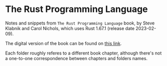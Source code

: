 # The Rust Programming Language

Notes and snippets from `The Rust Programming Language` book, by Steve Klabnik and Carol Nichols, which uses Rust 1.67.1 (release date 2023-02-09). 

The digital version of the book can be found on [this link](https://doc.rust-lang.org/book/title-page.html). 

Each folder roughly referes to a different book chapter, although there's not a one-to-one correspondence between chapters and folders names. 